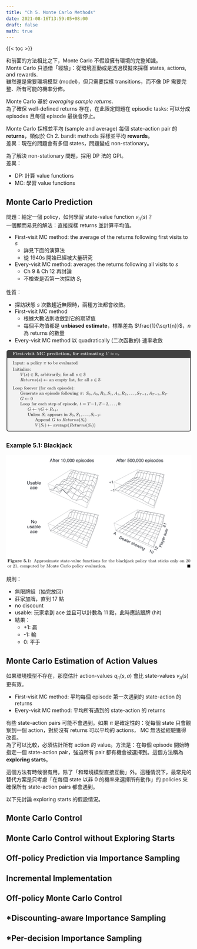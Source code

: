 ```yaml
---
title: "Ch 5. Monte Carlo Methods"
date: 2021-08-16T13:59:05+08:00
draft: false
math: true
---
```


{{< toc >}}

和前面的方法相比之下，Monte Carlo 不假設擁有環境的完整知識。\
Monte Carlo 只憑借「經驗」：從環境互動或是透過模擬來採樣 states, actions, and rewards.\
雖然還是需要環境模型 (model)，但只需要採樣 transitions，而不像 DP 需要完整、所有可能的機率分佈。

Monte Carlo 基於 *averaging sample returns*.\
為了確保 well-defined returns 存在，在此限定問題在 episodic tasks: 可以分成 episodes 且每個 episode 最後會停止。

Monte Carlo 採樣並平均 (sample and average) 每個 state-action pair 的 **returns**，類似於 Ch 2. bandit methods 採樣並平均 **rewards**。\
差異：現在的問題會有多個 states，問題變成 non-stationary。

為了解決 non-stationary 問題，採用 DP 法的 GPI。\
差異：
- DP: 計算 value functions
- MC: 學習 value functions

## Monte Carlo Prediction

問題：給定一個 policy，如何學習 state-value function $v_{\pi}(s)$？\
一個顯而易見的解法：直接採樣 returns 並計算平均值。
- First-visit MC method: the average of the returns following first visits to $s$
  - 詳見下面的演算法
  - 從 1940s 開始已經被大量研究
- Every-visit MC method: averages the returns following all visits to $s$
  - Ch 9 & Ch 12 再討論
  - 不檢查是否第一次探訪 $S_t$

性質：
- 探訪狀態 $s$ 次數趨近無限時，兩種方法都會收斂。
- First-visit MC method 
  - 根據大數法則收斂到它的期望值
  - 每個平均值都是 **unbiased estimate**，標準差為 $\frac{1}{\sqrt{n}}$，$n$ 為 returns 的數量
- Every-visit MC method 以 quadratically (二次函數的) 速率收斂

![](alg-1.png)

### Example 5.1: Blackjack

![](ex-5.1.png)

規則：
- 無限牌組（抽完放回）
- 莊家加牌，直到 17 點
- no discount
- usable: 玩家拿到 ace 並且可以計數為 11 點，此時應該跟牌 (hit)
- 結果：
  - +1: 贏
  - -1: 輸
  - 0: 平手

## Monte Carlo Estimation of Action Values

如果環境模型不存在，那麼估計 action-values $q_{\pi}(s, a)$ 會比 state-values $v_{\pi}(s)$ 更有效。
- First-visit MC method: 平均每個 episode 第一次遇到的 state-action 的 returns
- Every-visit MC method: 平均所有遇到的 state-action 的 returns

有些 state-action pairs 可能不會遇到。如果 $\pi$ 是確定性的：從每個 state 只會觀察到一個 action，對於沒有 returns 可以平均的 actions， MC 無法從經驗獲得改善。\
為了可以比較，必須估計所有 action 的 value。方法是：在每個 episode 開始時指定一個 state-action pair，強迫所有 pair 都有機會被選擇到。這個方法稱為 ****exploring starts****。

這個方法有時候很有用，除了「和環境模型直接互動」外。這種情況下，最常見的替代方案是只考慮「在每個 state 以非 0 的機率來選擇所有動作」的 policies 來確保所有 state-action pairs 都會遇到。

以下先討論 exploring starts 的假設情況。

## Monte Carlo Control

## Monte Carlo Control without Exploring Starts

## Off-policy Prediction via Importance Sampling

## Incremental Implementation

## Off-policy Monte Carlo Control

## *Discounting-aware Importance Sampling

## *Per-decision Importance Sampling
